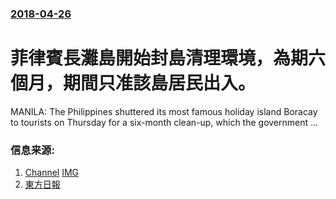 ### [2018-04-26](/news/2018/04/26/index.md)

##### 
# 菲律賓長灘島開始封島清理環境，為期六個月，期間只准該島居民出入。 

MANILA: The Philippines shuttered its most famous holiday island Boracay to tourists on Thursday for a six-month clean-up, which the government ...


### 信息来源:

1. [Channel](https://www.channelnewsasia.com/news/asia/philippines-closes-boracay-to-tourists-under-high-security-10177002) [IMG](https://cna-sg-res.cloudinary.com/image/upload/q_auto,f_auto/image/10102260/16x9/991/557/4d1de7be91072f792c7176fba6c7b2c6/Ho/asia-new-default-image.png)
2. [東方日報](http://hk.on.cc/int/bkn/cnt/news/20180426/bknint-20180426145139534-0426_17011_001.html)
